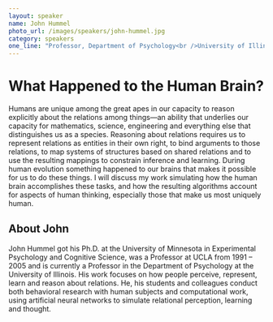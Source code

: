 ```yaml
---
layout: speaker
name: John Hummel
photo_url: /images/speakers/john-hummel.jpg
category: speakers
one_line: "Professor, Department of Psychology<br />University of Illinois"
---
```


# What Happened to the Human Brain?

Humans are unique among the great apes in our capacity to reason explicitly about the relations among things—an ability that underlies our capacity for mathematics, science, engineering and everything else that distinguishes us as a species. Reasoning about relations requires us to represent relations as entities in their own right, to bind arguments to those relations, to map systems of structures based on shared relations and to use the resulting mappings to constrain inference and learning. During human evolution something happened to our brains that makes it possible for us to do these things. I will discuss my work simulating how the human brain accomplishes these tasks, and how the resulting algorithms account for aspects of human thinking, especially those that make us most uniquely human.

## About John
John Hummel got his Ph.D. at the University of Minnesota in Experimental Psychology and Cognitive Science, was a Professor at UCLA from 1991 – 2005 and is currently a Professor in the Department of Psychology at the University of Illinois. His work focuses on how people perceive, represent, learn and reason about relations. He, his students and colleagues conduct both behavioral research with human subjects and computational work, using artificial neural networks to simulate relational perception, learning and thought.
